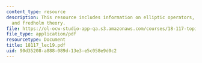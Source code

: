 ```yaml
---
content_type: resource
description: This resource includes information on elliptic operators, smoothing operators,
  and fredholm theory.
file: https://ol-ocw-studio-app-qa.s3.amazonaws.com/courses/18-117-topics-in-several-complex-variables-spring-2005/90d35208a888089d13e3e5c058e9d0c2_18117_lec19.pdf
file_type: application/pdf
resourcetype: Document
title: 18117_lec19.pdf
uid: 90d35208-a888-089d-13e3-e5c058e9d0c2
---
```

